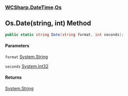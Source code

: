 ### [WCSharp.DateTime](WCSharp.DateTime.md 'WCSharp.DateTime').[Os](WCSharp.DateTime.Os.md 'WCSharp.DateTime.Os')

## Os.Date(string, int) Method

```csharp
public static string Date(string format, int seconds);
```
#### Parameters

<a name='WCSharp.DateTime.Os.Date(string,int).format'></a>

`format` [System.String](https://docs.microsoft.com/en-us/dotnet/api/System.String 'System.String')

<a name='WCSharp.DateTime.Os.Date(string,int).seconds'></a>

`seconds` [System.Int32](https://docs.microsoft.com/en-us/dotnet/api/System.Int32 'System.Int32')

#### Returns
[System.String](https://docs.microsoft.com/en-us/dotnet/api/System.String 'System.String')